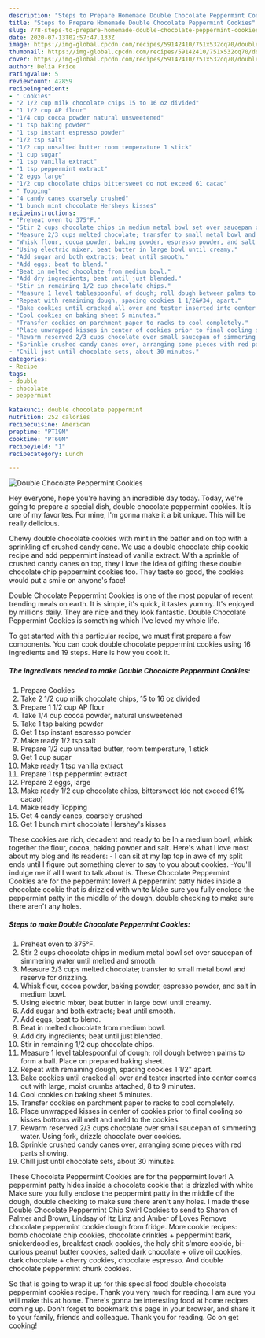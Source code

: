 ```yaml
---
description: "Steps to Prepare Homemade Double Chocolate Peppermint Cookies"
title: "Steps to Prepare Homemade Double Chocolate Peppermint Cookies"
slug: 778-steps-to-prepare-homemade-double-chocolate-peppermint-cookies
date: 2020-07-13T02:57:47.133Z
image: https://img-global.cpcdn.com/recipes/59142410/751x532cq70/double-chocolate-peppermint-cookies-recipe-main-photo.jpg
thumbnail: https://img-global.cpcdn.com/recipes/59142410/751x532cq70/double-chocolate-peppermint-cookies-recipe-main-photo.jpg
cover: https://img-global.cpcdn.com/recipes/59142410/751x532cq70/double-chocolate-peppermint-cookies-recipe-main-photo.jpg
author: Delia Price
ratingvalue: 5
reviewcount: 42859
recipeingredient:
- " Cookies"
- "2 1/2 cup milk chocolate chips 15 to 16 oz divided"
- "1 1/2 cup AP flour"
- "1/4 cup cocoa powder natural unsweetened"
- "1 tsp baking powder"
- "1 tsp instant espresso powder"
- "1/2 tsp salt"
- "1/2 cup unsalted butter room temperature 1 stick"
- "1 cup sugar"
- "1 tsp vanilla extract"
- "1 tsp peppermint extract"
- "2 eggs large"
- "1/2 cup chocolate chips bittersweet do not exceed 61 cacao"
- " Topping"
- "4 candy canes coarsely crushed"
- "1 bunch mint chocolate Hersheys kisses"
recipeinstructions:
- "Preheat oven to 375°F."
- "Stir 2 cups chocolate chips in medium metal bowl set over saucepan of simmering water until melted and smooth."
- "Measure 2/3 cups melted chocolate; transfer to small metal bowl and reserve for drizzling."
- "Whisk flour, cocoa powder, baking powder, espresso powder, and salt in medium bowl."
- "Using electric mixer, beat butter in large bowl until creamy."
- "Add sugar and both extracts; beat until smooth."
- "Add eggs; beat to blend."
- "Beat in melted chocolate from medium bowl."
- "Add dry ingredients; beat until just blended."
- "Stir in remaining 1/2 cup chocolate chips."
- "Measure 1 level tablespoonful of dough; roll dough between palms to form a ball. Place on prepared baking sheet."
- "Repeat with remaining dough, spacing cookies 1 1/2&#34; apart."
- "Bake cookies until cracked all over and tester inserted into center comes out with large, moist crumbs attached, 8 to 9 minutes."
- "Cool cookies on baking sheet 5 minutes."
- "Transfer cookies on parchment paper to racks to cool completely."
- "Place unwrapped kisses in center of cookies prior to final cooling so kisses bottoms will melt and meld to the cookies."
- "Rewarm reserved 2/3 cups chocolate over small saucepan of simmering water. Using fork, drizzle chocolate over cookies."
- "Sprinkle crushed candy canes over, arranging some pieces with red parts showing."
- "Chill just until chocolate sets, about 30 minutes."
categories:
- Recipe
tags:
- double
- chocolate
- peppermint

katakunci: double chocolate peppermint 
nutrition: 252 calories
recipecuisine: American
preptime: "PT19M"
cooktime: "PT60M"
recipeyield: "1"
recipecategory: Lunch

---
```



![Double Chocolate Peppermint Cookies](https://img-global.cpcdn.com/recipes/59142410/751x532cq70/double-chocolate-peppermint-cookies-recipe-main-photo.jpg)

Hey everyone, hope you're having an incredible day today. Today, we're going to prepare a special dish, double chocolate peppermint cookies. It is one of my favorites. For mine, I'm gonna make it a bit unique. This will be really delicious.

Chewy double chocolate cookies with mint in the batter and on top with a sprinkling of crushed candy cane. We use a double chocolate chip cookie recipe and add peppermint instead of vanilla extract. With a sprinkle of crushed candy canes on top, they I love the idea of gifting these double chocolate chip peppermint cookies too. They taste so good, the cookies would put a smile on anyone&#39;s face!

Double Chocolate Peppermint Cookies is one of the most popular of recent trending meals on earth. It is simple, it's quick, it tastes yummy. It's enjoyed by millions daily. They are nice and they look fantastic. Double Chocolate Peppermint Cookies is something which I've loved my whole life.


To get started with this particular recipe, we must first prepare a few components. You can cook double chocolate peppermint cookies using 16 ingredients and 19 steps. Here is how you cook it.

<!--inarticleads1-->

##### The ingredients needed to make Double Chocolate Peppermint Cookies:

1. Prepare  Cookies
1. Take 2 1/2 cup milk chocolate chips, 15 to 16 oz divided
1. Prepare 1 1/2 cup AP flour
1. Take 1/4 cup cocoa powder, natural unsweetened
1. Take 1 tsp baking powder
1. Get 1 tsp instant espresso powder
1. Make ready 1/2 tsp salt
1. Prepare 1/2 cup unsalted butter, room temperature, 1 stick
1. Get 1 cup sugar
1. Make ready 1 tsp vanilla extract
1. Prepare 1 tsp peppermint extract
1. Prepare 2 eggs, large
1. Make ready 1/2 cup chocolate chips, bittersweet (do not exceed 61% cacao)
1. Make ready  Topping
1. Get 4 candy canes, coarsely crushed
1. Get 1 bunch mint chocolate Hershey&#39;s kisses


These cookies are rich, decadent and ready to be In a medium bowl, whisk together the flour, cocoa, baking powder and salt. Here&#39;s what I love most about my blog and its readers: - I can sit at my lap top in awe of my split ends until I figure out something clever to say to you about cookies. -You&#39;ll indulge me if all I want to talk about is. These Chocolate Peppermint Cookies are for the peppermint lover! A peppermint patty hides inside a chocolate cookie that is drizzled with white Make sure you fully enclose the peppermint patty in the middle of the dough, double checking to make sure there aren&#39;t any holes. 

<!--inarticleads2-->

##### Steps to make Double Chocolate Peppermint Cookies:

1. Preheat oven to 375°F.
1. Stir 2 cups chocolate chips in medium metal bowl set over saucepan of simmering water until melted and smooth.
1. Measure 2/3 cups melted chocolate; transfer to small metal bowl and reserve for drizzling.
1. Whisk flour, cocoa powder, baking powder, espresso powder, and salt in medium bowl.
1. Using electric mixer, beat butter in large bowl until creamy.
1. Add sugar and both extracts; beat until smooth.
1. Add eggs; beat to blend.
1. Beat in melted chocolate from medium bowl.
1. Add dry ingredients; beat until just blended.
1. Stir in remaining 1/2 cup chocolate chips.
1. Measure 1 level tablespoonful of dough; roll dough between palms to form a ball. Place on prepared baking sheet.
1. Repeat with remaining dough, spacing cookies 1 1/2&#34; apart.
1. Bake cookies until cracked all over and tester inserted into center comes out with large, moist crumbs attached, 8 to 9 minutes.
1. Cool cookies on baking sheet 5 minutes.
1. Transfer cookies on parchment paper to racks to cool completely.
1. Place unwrapped kisses in center of cookies prior to final cooling so kisses bottoms will melt and meld to the cookies.
1. Rewarm reserved 2/3 cups chocolate over small saucepan of simmering water. Using fork, drizzle chocolate over cookies.
1. Sprinkle crushed candy canes over, arranging some pieces with red parts showing.
1. Chill just until chocolate sets, about 30 minutes.


These Chocolate Peppermint Cookies are for the peppermint lover! A peppermint patty hides inside a chocolate cookie that is drizzled with white Make sure you fully enclose the peppermint patty in the middle of the dough, double checking to make sure there aren&#39;t any holes. I made these Double Chocolate Peppermint Chip Swirl Cookies to send to Sharon of Palmer and Brown, Lindsay of Itz Linz and Amber of Loves Remove chocolate peppermint cookie dough from fridge. More cookie recipes: bomb chocolate chip cookies, chocolate crinkles + peppermint bark, snickerdoodles, breakfast crack cookies, the holy shit s&#39;more cookie, bi-curious peanut butter cookies, salted dark chocolate + olive oil cookies, dark chocolate + cherry cookies, chocolate espresso. And double chocolate peppermint chunk cookies. 

So that is going to wrap it up for this special food double chocolate peppermint cookies recipe. Thank you very much for reading. I am sure you will make this at home. There's gonna be interesting food at home recipes coming up. Don't forget to bookmark this page in your browser, and share it to your family, friends and colleague. Thank you for reading. Go on get cooking!
